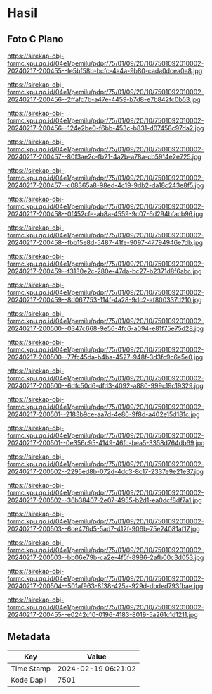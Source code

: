 # Hasil

## Foto C Plano

https://sirekap-obj-formc.kpu.go.id/04e1/pemilu/pdpr/75/01/09/20/10/7501092010002-20240217-200455--fe5bf58b-bcfc-4a4a-9b80-cada0dcea0a8.jpg

https://sirekap-obj-formc.kpu.go.id/04e1/pemilu/pdpr/75/01/09/20/10/7501092010002-20240217-200456--2ffafc7b-a47e-4459-b7d8-e7b842fc0b53.jpg

https://sirekap-obj-formc.kpu.go.id/04e1/pemilu/pdpr/75/01/09/20/10/7501092010002-20240217-200456--124e2be0-f6bb-453c-b831-d07458c97da2.jpg

https://sirekap-obj-formc.kpu.go.id/04e1/pemilu/pdpr/75/01/09/20/10/7501092010002-20240217-200457--80f3ae2c-fb21-4a2b-a78a-cb5914e2e725.jpg

https://sirekap-obj-formc.kpu.go.id/04e1/pemilu/pdpr/75/01/09/20/10/7501092010002-20240217-200457--c08365a8-98ed-4c19-9db2-da18c243e8f5.jpg

https://sirekap-obj-formc.kpu.go.id/04e1/pemilu/pdpr/75/01/09/20/10/7501092010002-20240217-200458--0f452cfe-ab8a-4559-9c07-6d294bfacb96.jpg

https://sirekap-obj-formc.kpu.go.id/04e1/pemilu/pdpr/75/01/09/20/10/7501092010002-20240217-200458--fbb15e8d-5487-41fe-9097-47794946e7db.jpg

https://sirekap-obj-formc.kpu.go.id/04e1/pemilu/pdpr/75/01/09/20/10/7501092010002-20240217-200459--f3130e2c-280e-47da-bc27-b2371d8f6abc.jpg

https://sirekap-obj-formc.kpu.go.id/04e1/pemilu/pdpr/75/01/09/20/10/7501092010002-20240217-200459--8d067753-114f-4a28-9dc2-af800337d210.jpg

https://sirekap-obj-formc.kpu.go.id/04e1/pemilu/pdpr/75/01/09/20/10/7501092010002-20240217-200500--0347c668-9e56-4fc6-a094-e81f75e75d28.jpg

https://sirekap-obj-formc.kpu.go.id/04e1/pemilu/pdpr/75/01/09/20/10/7501092010002-20240217-200500--77fc45da-b4ba-4527-948f-3d3fc9c6e5e0.jpg

https://sirekap-obj-formc.kpu.go.id/04e1/pemilu/pdpr/75/01/09/20/10/7501092010002-20240217-200500--6dfc50d6-dfd3-4092-a880-999c19c19329.jpg

https://sirekap-obj-formc.kpu.go.id/04e1/pemilu/pdpr/75/01/09/20/10/7501092010002-20240217-200501--2183b9ce-aa7d-4e80-9f8d-a402e15d181c.jpg

https://sirekap-obj-formc.kpu.go.id/04e1/pemilu/pdpr/75/01/09/20/10/7501092010002-20240217-200501--0e356c95-4149-46fc-bea5-3358d764db69.jpg

https://sirekap-obj-formc.kpu.go.id/04e1/pemilu/pdpr/75/01/09/20/10/7501092010002-20240217-200502--2295ed8b-072d-4dc3-8c17-2337e9e21e37.jpg

https://sirekap-obj-formc.kpu.go.id/04e1/pemilu/pdpr/75/01/09/20/10/7501092010002-20240217-200502--36b38407-2e07-4955-b2d1-ea0dcf8df7a1.jpg

https://sirekap-obj-formc.kpu.go.id/04e1/pemilu/pdpr/75/01/09/20/10/7501092010002-20240217-200503--6ce476d5-5ad7-412f-906b-75e24081af17.jpg

https://sirekap-obj-formc.kpu.go.id/04e1/pemilu/pdpr/75/01/09/20/10/7501092010002-20240217-200503--bb06e79b-ca2e-4f5f-8986-2afb00c3d053.jpg

https://sirekap-obj-formc.kpu.go.id/04e1/pemilu/pdpr/75/01/09/20/10/7501092010002-20240217-200504--501af963-8f38-425a-929d-dbded793fbae.jpg

https://sirekap-obj-formc.kpu.go.id/04e1/pemilu/pdpr/75/01/09/20/10/7501092010002-20240217-200455--e0242c10-0196-4183-8019-5a261c1d1211.jpg


## Metadata

| Key        | Value               |
| ---------- | ------------------- |
| Time Stamp | 2024-02-19 06:21:02 |
| Kode Dapil | 7501                |



